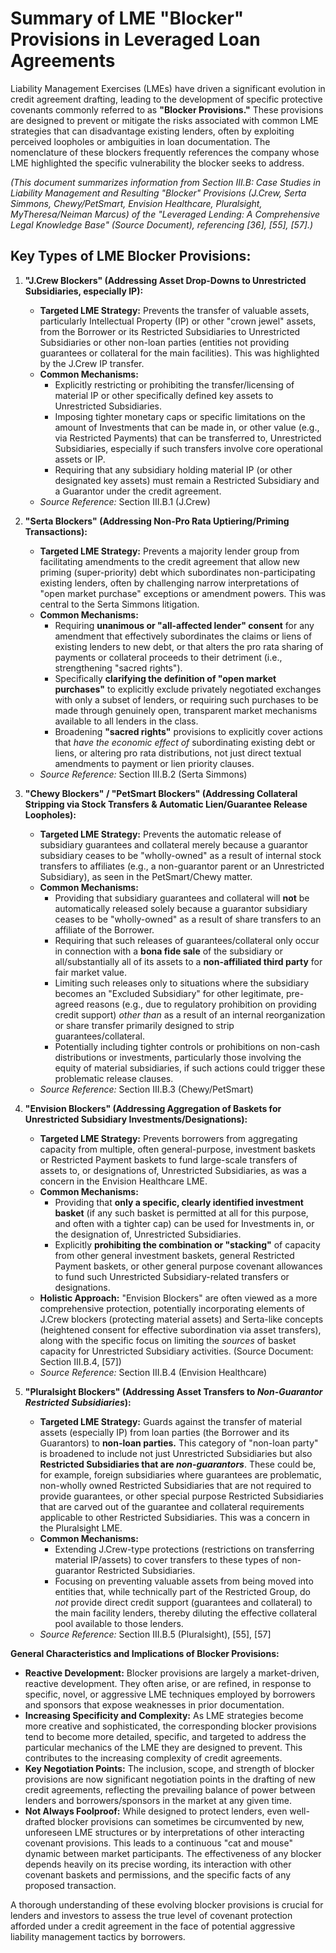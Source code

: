 # Summary of LME "Blocker" Provisions in Leveraged Loan Agreements

Liability Management Exercises (LMEs) have driven a significant evolution in credit agreement drafting, leading to the development of specific protective covenants commonly referred to as **"Blocker Provisions."** These provisions are designed to prevent or mitigate the risks associated with common LME strategies that can disadvantage existing lenders, often by exploiting perceived loopholes or ambiguities in loan documentation. The nomenclature of these blockers frequently references the company whose LME highlighted the specific vulnerability the blocker seeks to address.

*(This document summarizes information from Section III.B: Case Studies in Liability Management and Resulting "Blocker" Provisions (J.Crew, Serta Simmons, Chewy/PetSmart, Envision Healthcare, Pluralsight, MyTheresa/Neiman Marcus) of the "Leveraged Lending: A Comprehensive Legal Knowledge Base" (Source Document), referencing [36], [55], [57].)*

## Key Types of LME Blocker Provisions:

1.  **"J.Crew Blockers" (Addressing Asset Drop-Downs to Unrestricted Subsidiaries, especially IP):**
    *   **Targeted LME Strategy:** Prevents the transfer of valuable assets, particularly Intellectual Property (IP) or other "crown jewel" assets, from the Borrower or its Restricted Subsidiaries to Unrestricted Subsidiaries or other non-loan parties (entities not providing guarantees or collateral for the main facilities). This was highlighted by the J.Crew IP transfer.
    *   **Common Mechanisms:**
        *   Explicitly restricting or prohibiting the transfer/licensing of material IP or other specifically defined key assets to Unrestricted Subsidiaries.
        *   Imposing tighter monetary caps or specific limitations on the amount of Investments that can be made in, or other value (e.g., via Restricted Payments) that can be transferred to, Unrestricted Subsidiaries, especially if such transfers involve core operational assets or IP.
        *   Requiring that any subsidiary holding material IP (or other designated key assets) must remain a Restricted Subsidiary and a Guarantor under the credit agreement.
    *   *Source Reference:* Section III.B.1 (J.Crew)

2.  **"Serta Blockers" (Addressing Non-Pro Rata Uptiering/Priming Transactions):**
    *   **Targeted LME Strategy:** Prevents a majority lender group from facilitating amendments to the credit agreement that allow new priming (super-priority) debt which subordinates non-participating existing lenders, often by challenging narrow interpretations of "open market purchase" exceptions or amendment powers. This was central to the Serta Simmons litigation.
    *   **Common Mechanisms:**
        *   Requiring **unanimous or "all-affected lender" consent** for any amendment that effectively subordinates the claims or liens of existing lenders to new debt, or that alters the pro rata sharing of payments or collateral proceeds to their detriment (i.e., strengthening "sacred rights").
        *   Specifically **clarifying the definition of "open market purchases"** to explicitly exclude privately negotiated exchanges with only a subset of lenders, or requiring such purchases to be made through genuinely open, transparent market mechanisms available to all lenders in the class.
        *   Broadening **"sacred rights"** provisions to explicitly cover actions that *have the economic effect of* subordinating existing debt or liens, or altering pro rata distributions, not just direct textual amendments to payment or lien priority clauses.
    *   *Source Reference:* Section III.B.2 (Serta Simmons)

3.  **"Chewy Blockers" / "PetSmart Blockers" (Addressing Collateral Stripping via Stock Transfers & Automatic Lien/Guarantee Release Loopholes):**
    *   **Targeted LME Strategy:** Prevents the automatic release of subsidiary guarantees and collateral merely because a guarantor subsidiary ceases to be "wholly-owned" as a result of internal stock transfers to affiliates (e.g., a non-guarantor parent or an Unrestricted Subsidiary), as seen in the PetSmart/Chewy matter.
    *   **Common Mechanisms:**
        *   Providing that subsidiary guarantees and collateral will **not** be automatically released solely because a guarantor subsidiary ceases to be "wholly-owned" as a result of share transfers to an affiliate of the Borrower.
        *   Requiring that such releases of guarantees/collateral only occur in connection with a **bona fide sale** of the subsidiary or all/substantially all of its assets to a **non-affiliated third party** for fair market value.
        *   Limiting such releases only to situations where the subsidiary becomes an "Excluded Subsidiary" for other legitimate, pre-agreed reasons (e.g., due to regulatory prohibition on providing credit support) *other than* as a result of an internal reorganization or share transfer primarily designed to strip guarantees/collateral.
        *   Potentially including tighter controls or prohibitions on non-cash distributions or investments, particularly those involving the equity of material subsidiaries, if such actions could trigger these problematic release clauses.
    *   *Source Reference:* Section III.B.3 (Chewy/PetSmart)

4.  **"Envision Blockers" (Addressing Aggregation of Baskets for Unrestricted Subsidiary Investments/Designations):**
    *   **Targeted LME Strategy:** Prevents borrowers from aggregating capacity from multiple, often general-purpose, investment baskets or Restricted Payment baskets to fund large-scale transfers of assets to, or designations of, Unrestricted Subsidiaries, as was a concern in the Envision Healthcare LME.
    *   **Common Mechanisms:**
        *   Providing that **only a specific, clearly identified investment basket** (if any such basket is permitted at all for this purpose, and often with a tighter cap) can be used for Investments in, or the designation of, Unrestricted Subsidiaries.
        *   Explicitly **prohibiting the combination or "stacking"** of capacity from other general investment baskets, general Restricted Payment baskets, or other general purpose covenant allowances to fund such Unrestricted Subsidiary-related transfers or designations.
    *   **Holistic Approach:** "Envision Blockers" are often viewed as a more comprehensive protection, potentially incorporating elements of J.Crew blockers (protecting material assets) and Serta-like concepts (heightened consent for effective subordination via asset transfers), along with the specific focus on limiting the *sources* of basket capacity for Unrestricted Subsidiary activities. (Source Document: Section III.B.4, [57])
    *   *Source Reference:* Section III.B.4 (Envision Healthcare)

5.  **"Pluralsight Blockers" (Addressing Asset Transfers to *Non-Guarantor Restricted Subsidiaries*):**
    *   **Targeted LME Strategy:** Guards against the transfer of material assets (especially IP) from loan parties (the Borrower and its Guarantors) to **non-loan parties.** This category of "non-loan party" is broadened to include not just Unrestricted Subsidiaries but also **Restricted Subsidiaries that are *non-guarantors***. These could be, for example, foreign subsidiaries where guarantees are problematic, non-wholly owned Restricted Subsidiaries that are not required to provide guarantees, or other special purpose Restricted Subsidiaries that are carved out of the guarantee and collateral requirements applicable to other Restricted Subsidiaries. This was a concern in the Pluralsight LME.
    *   **Common Mechanisms:**
        *   Extending J.Crew-type protections (restrictions on transferring material IP/assets) to cover transfers to these types of non-guarantor Restricted Subsidiaries.
        *   Focusing on preventing valuable assets from being moved into entities that, while technically part of the Restricted Group, do *not* provide direct credit support (guarantees and collateral) to the main facility lenders, thereby diluting the effective collateral pool available to those lenders.
    *   *Source Reference:* Section III.B.5 (Pluralsight), [55], [57]

**General Characteristics and Implications of Blocker Provisions:**

*   **Reactive Development:** Blocker provisions are largely a market-driven, reactive development. They often arise, or are refined, in response to specific, novel, or aggressive LME techniques employed by borrowers and sponsors that expose weaknesses in prior documentation.
*   **Increasing Specificity and Complexity:** As LME strategies become more creative and sophisticated, the corresponding blocker provisions tend to become more detailed, specific, and targeted to address the particular mechanics of the LME they are designed to prevent. This contributes to the increasing complexity of credit agreements.
*   **Key Negotiation Points:** The inclusion, scope, and strength of blocker provisions are now significant negotiation points in the drafting of new credit agreements, reflecting the prevailing balance of power between lenders and borrowers/sponsors in the market at any given time.
*   **Not Always Foolproof:** While designed to protect lenders, even well-drafted blocker provisions can sometimes be circumvented by new, unforeseen LME structures or by interpretations of other interacting covenant provisions. This leads to a continuous "cat and mouse" dynamic between market participants. The effectiveness of any blocker depends heavily on its precise wording, its interaction with other covenant baskets and permissions, and the specific facts of any proposed transaction.

A thorough understanding of these evolving blocker provisions is crucial for lenders and investors to assess the true level of covenant protection afforded under a credit agreement in the face of potential aggressive liability management tactics by borrowers.
